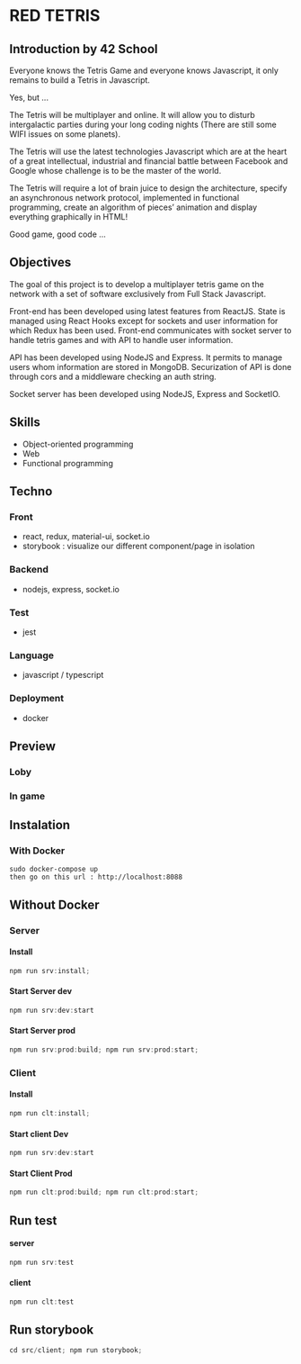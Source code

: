# RED TETRIS

## Introduction by 42 School
Everyone knows the Tetris Game and everyone knows Javascript, it only remains to build a Tetris in Javascript.

Yes, but ...

The Tetris will be multiplayer and online. It will allow you to disturb intergalactic parties during your long coding nights (There are still some WIFI issues on some planets).

The Tetris will use the latest technologies Javascript which are at the heart of a great intellectual, industrial and financial battle between Facebook and Google whose challenge is to be the master of the world.

The Tetris will require a lot of brain juice to design the architecture, specify an asynchronous network protocol, implemented in functional programming, create an algorithm of pieces’ animation and display everything graphically in HTML!

Good game, good code ...

## Objectives

The goal of this project is to develop a multiplayer tetris game on the network with a set of software exclusively from Full Stack Javascript.

Front-end has been developed using latest features from ReactJS. State is managed using React Hooks except for sockets and user information for which Redux has been used. Front-end communicates with socket server to handle tetris games and with API to handle user information.

API has been developed using NodeJS and Express. It permits to manage users whom information are stored in MongoDB. Securization of API is done through cors and a middleware checking an auth string.

Socket server has been developed using NodeJS, Express and SocketIO.

## Skills
* Object-oriented programming
* Web
* Functional programming

## Techno
### Front
* react, redux, material-ui, socket.io
* storybook : visualize our different component/page in isolation

### Backend
* nodejs, express, socket.io

### Test
* jest

### Language
* javascript / typescript

### Deployment
* docker

## Preview
### Loby

### In game

## Instalation
### With Docker
```
sudo docker-compose up
then go on this url : http://localhost:8088
```

## Without Docker
### Server
#### Install
```js
npm run srv:install;
```

#### Start Server dev
```js
npm run srv:dev:start
```

#### Start Server prod
```js
npm run srv:prod:build; npm run srv:prod:start;
```

### Client
#### Install
```js
npm run clt:install;
```

#### Start client Dev
```js
npm run srv:dev:start
```

#### Start Client Prod
```js
npm run clt:prod:build; npm run clt:prod:start;
```

## Run test
#### server
```js
npm run srv:test
```
#### client
```js
npm run clt:test
```


## Run storybook
```js
cd src/client; npm run storybook;
```
